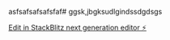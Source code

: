 asfsafsafsafsfaf# ggsk,jbgksudlgindssdgdsgs

[Edit in StackBlitz next generation editor ⚡️](https://stackblitz.com/~/github.com/bout0047/gg)
